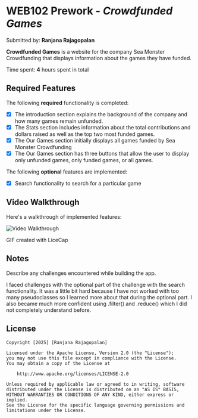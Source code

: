 # WEB102 Prework - *Crowdfunded Games*

Submitted by: **Ranjana Rajagopalan**

**Crowdfunded Games** is a website for the company Sea Monster Crowdfunding that displays information about the games they have funded.

Time spent: **4** hours spent in total

## Required Features

The following **required** functionality is completed:

* [x] The introduction section explains the background of the company and how many games remain unfunded.
* [x] The Stats section includes information about the total contributions and dollars raised as well as the top two most funded games.
* [x] The Our Games section initially displays all games funded by Sea Monster Crowdfunding
* [x] The Our Games section has three buttons that allow the user to display only unfunded games, only funded games, or all games.

The following **optional** features are implemented:

* [x] Search functionality to search for a particular game

## Video Walkthrough

Here's a walkthrough of implemented features:

<img src='walkthrough.gif' title='Video Walkthrough' width='' alt='Video Walkthrough' />

<!-- Replace this with whatever GIF tool you used! -->
GIF created with LiceCap
<!-- Recommended tools:
[Kap](https://getkap.co/) for macOS
[ScreenToGif](https://www.screentogif.com/) for Windows
[peek](https://github.com/phw/peek) for Linux. -->

## Notes

Describe any challenges encountered while building the app.

I faced challenges with the optional part of the challenge with the search functionality. It was a little bit hard because I have not worked with too many pseudoclasses so I learned more about that during the optional part. I also became much more confident using .filter() and .reduce() which I did not completely understand before. 

## License

    Copyright [2025] [Ranjana Rajagopalan]

    Licensed under the Apache License, Version 2.0 (the "License");
    you may not use this file except in compliance with the License.
    You may obtain a copy of the License at

        http://www.apache.org/licenses/LICENSE-2.0

    Unless required by applicable law or agreed to in writing, software
    distributed under the License is distributed on an "AS IS" BASIS,
    WITHOUT WARRANTIES OR CONDITIONS OF ANY KIND, either express or implied.
    See the License for the specific language governing permissions and
    limitations under the License.

